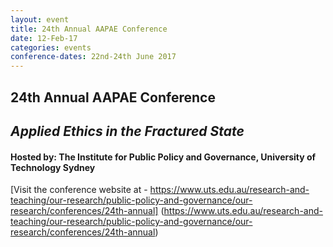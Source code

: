```yaml
---
layout: event
title: 24th Annual AAPAE Conference
date: 12-Feb-17
categories: events
conference-dates: 22nd-24th June 2017
---
```


## 24th Annual AAPAE Conference 
## **_Applied Ethics in the Fractured State_**

#### Hosted by: The Institute for Public Policy and Governance, University of Technology Sydney

[Visit the conference website at - https://www.uts.edu.au/research-and-teaching/our-research/public-policy-and-governance/our-research/conferences/24th-annual] (https://www.uts.edu.au/research-and-teaching/our-research/public-policy-and-governance/our-research/conferences/24th-annual)
